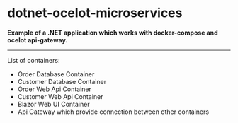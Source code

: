 # dotnet-ocelot-microservices

<b>Example of a .NET application which works with docker-compose and ocelot api-gateway.</b>
<hr />
List of containers:
<br />
<ul>
<li>Order Database Container</li>
<li>Customer Database Container</li>
<li>Order Web Api Container</li>
<li>Customer Web Api Container</li>
<li>Blazor Web UI Container</li>
<li>Api Gateway which provide connection between other containers</li>
</ul>
